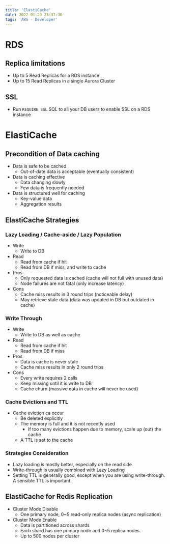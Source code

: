 ```yaml
---
title: 'ElastiCache'
date: 2022-01-29 23:37:30
tags: 'AWS - Developer'
---
```


# RDS

## Replica limitations

- Up to 5 Read Replicas for a RDS instance
- Up to 15 Read Replicas in a single Aurora Cluster

## SSL

- Run ```REQUIRE SSL``` SQL to all your DB users to enable SSL on a RDS instance

# ElastiCache

## Precondition of Data caching

- Data is safe to be cached
  - Out-of-date data is acceptable (eventually consistent)
- Data is caching effective
  - Data changing slowly
  - Few data is frequently needed
- Data is structured well for caching
  - Key-value data
  - Aggregation results

## ElastiCache Strategies

### Lazy Loading / Cache-aside / Lazy Population

- Write
  - Write to DB
- Read
  - Read from cache if hit
  - Read from DB if miss, and write to cache
- Pros
  - Only requested data is cached (cache will not full with unused data)
  - Node failures are not fatal (only increase latency)
- Cons
  - Cache miss results in 3 round trips (noticeable delay)
  - May retrieve stale data (data was updated in DB but outdated in cache)

### Write Through

- Write
  - Write to DB as well as cache
- Read
  - Read from cache if hit
  - Read from DB if miss
- Pros
  - Data is cache is never stale
  - Cache miss results in only 2 round trips
- Cons
  - Every write requires 2 calls
  - Keep missing until it is write to DB
  - Cache churn (massive data in cache will never be used)

### Cache Evictions and TTL

- Cache eviction ca occur
  - Be deleted explicitly
  - The memory is full and it is not recently used
    - If too many evictions happen due to memory, scale up (out) the cache
  - A TTL is set to the cache 

### Strategies Consideration

- Lazy loading is mostly better, especially on the read side
- Write-through is usually combined with Lazy Loading
- Setting TTL is generally good, except when you are using write-through. A sensible TTL is important.

## ElastiCache for Redis Replication

- Cluster Mode Disable
  - One primary node, 0~5 read-only replica nodes (async replication)
- Cluster Mode Enable
  - Data is partitioned across shards
  - Each shard has one primary node and 0~5 replica nodes
  - Up to 500 nodes per cluster